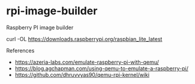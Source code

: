 # rpi-image-builder
Raspberry PI image builder

curl -OL https://downloads.raspberrypi.org/raspbian_lite_latest

References
- https://azeria-labs.com/emulate-raspberry-pi-with-qemu/
- https://blog.agchapman.com/using-qemu-to-emulate-a-raspberry-pi/
- https://github.com/dhruvvyas90/qemu-rpi-kernel/wiki